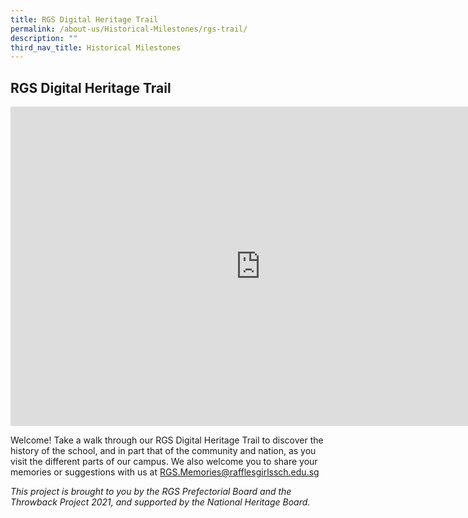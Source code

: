 ```yaml
---
title: RGS Digital Heritage Trail
permalink: /about-us/Historical-Milestones/rgs-trail/
description: ""
third_nav_title: Historical Milestones
---
```

## RGS Digital Heritage Trail

<iframe width="800" height="511" src="https://www.youtube.com/embed/ertmjDHRlb0" title="RGS Digital Heritage Trail" frameborder="0" allow="accelerometer; autoplay; clipboard-write; encrypted-media; gyroscope; picture-in-picture; web-share" allowfullscreen></iframe>

Welcome! Take a walk through our RGS Digital Heritage Trail to discover the history of the school, and in part that of the community and nation, as you visit the different parts of our campus. We also welcome you to share your memories or suggestions with us at [RGS.Memories@rafflesgirlssch.edu.sg](mailto:RGS.Memories@rafflesgirlssch.edu.sg)  
  
_This project is brought to you by the RGS Prefectorial Board and the Throwback Project 2021, and supported by the National Heritage Board._